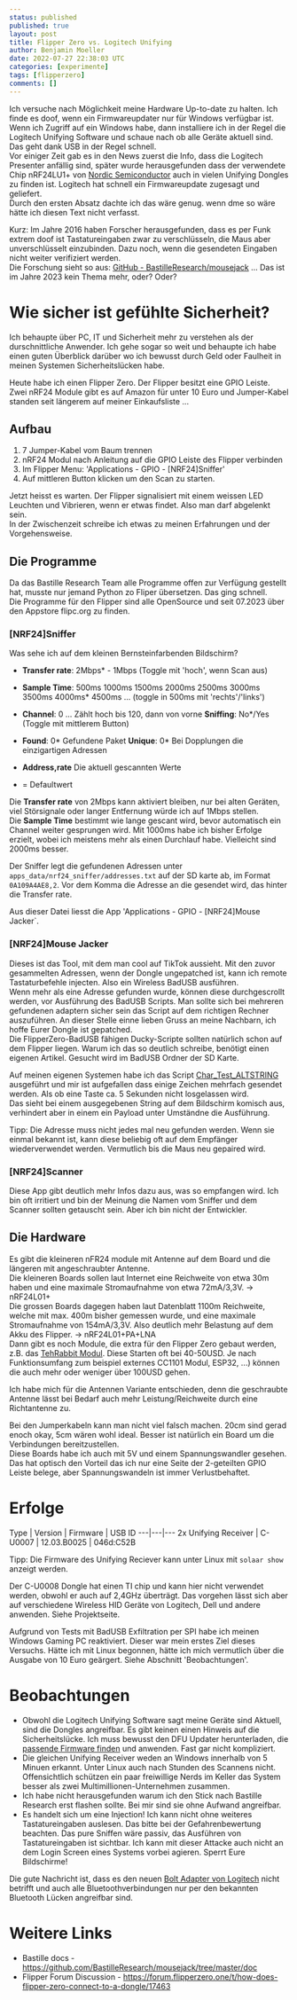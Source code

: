 ```yaml
---
status: published
published: true
layout: post
title: Flipper Zero vs. Logitech Unifying
author: Benjamin Moeller
date: 2022-07-27 22:38:03 UTC
categories: [experimente]
tags: [flipperzero]
comments: []
---
```


Ich versuche nach Möglichkeit meine Hardware Up-to-date zu halten. Ich finde es doof, wenn ein Firmwareupdater nur für Windows verfügbar ist. Wenn ich Zugriff auf ein Windows habe, dann installiere ich in der Regel die Logitech Unifying Software und schaue nach ob alle Geräte aktuell sind. Das geht dank USB in der Regel schnell.  
Vor einiger Zeit gab es in den News zuerst die Info, dass die Logitech Presenter anfällig sind, später wurde herausgefunden dass der verwendete Chip nRF24LU1+ von [Nordic Semiconductor](https://www.nordicsemi.com/) auch in vielen Unifying Dongles zu finden ist. Logitech hat schnell ein Firmwareupdate zugesagt und geliefert.  
Durch den ersten Absatz dachte ich das wäre genug. wenn dme so wäre hätte ich diesen Text nicht verfasst.  

Kurz: Im Jahre 2016 haben Forscher herausgefunden, dass es per Funk extrem doof ist Tastatureingaben zwar zu verschlüsseln, die Maus aber unverschlüsselt einzubinden. Dazu noch, wenn die gesendeten Eingaben nicht weiter verifiziert werden.  
Die Forschung sieht so aus: [GitHub - BastilleResearch/mousejack](https://github.com/BastilleResearch/mousejack#flash-a-logitech-unifying-dongle-back-to-the-original-firmware) ... Das ist im Jahre 2023 kein Thema mehr, oder? Oder?  


# Wie sicher ist gefühlte Sicherheit?

Ich behaupte über PC, IT und Sicherheit mehr zu verstehen als der durschnittliche Anwender. Ich gehe sogar so weit und behaupte ich habe einen guten Überblick darüber wo ich bewusst durch Geld oder Faulheit in meinen Systemen Sicherheitslücken habe.

Heute habe ich einen Flipper Zero. Der Flipper besitzt eine GPIO Leiste. Zwei nRF24 Module gibt es auf Amazon für unter 10 Euro und Jumper-Kabel standen seit längerem auf meiner Einkaufsliste ...  

## Aufbau 
1. 7 Jumper-Kabel vom Baum trennen
1. nRF24 Modul nach Anleitung auf die GPIO Leiste des Flipper verbinden
1. Im Flipper Menu: 'Applications - GPIO - [NRF24]Sniffer'
1. Auf mittleren Button klicken um den Scan zu starten.

Jetzt heisst es warten. Der Flipper signalisiert mit einem weissen LED Leuchten und Vibrieren, wenn er etwas findet. Also man darf abgelenkt sein.  
In der Zwischenzeit schreibe ich etwas zu meinen Erfahrungen und der Vorgehensweise.  

## Die Programme

Da das Bastille Research Team alle Programme offen zur Verfügung gestellt hat, musste nur jemand Python zo Fliper übersetzen. Das ging schnell.  
Die Programme für den Flipper sind alle OpenSource und seit 07.2023 über den Appstore flipc.org zu finden.  

### [NRF24]Sniffer

Was sehe ich auf dem kleinen Bernsteinfarbenden Bildschirm?  
* **Transfer rate**: 2Mbps* - 1Mbps (Toggle mit 'hoch', wenn Scan aus)
* **Sample Time**: 500ms 1000ms 1500ms 2000ms 2500ms 3000ms 3500ms 4000ms* 4500ms ... (toggle in 500ms mit 'rechts'/'links')
* **Channel**: 0 ... Zählt hoch bis 120, dann von vorne **Sniffing**: No*/Yes (Toggle mit mittlerem Button)
* **Found**: 0* Gefundene Paket **Unique**: 0* Bei Dopplungen die einzigartigen Adressen
* **Address,rate** Die aktuell gescannten Werte

* = Defaultwert

Die **Transfer rate** von 2Mbps kann aktiviert bleiben, nur bei alten Geräten, viel Störsignale oder langer Entfernung würde ich auf 1Mbps stellen.  
Die **Sample Time** bestimmt wie lange gescant wird, bevor automatisch ein Channel weiter gesprungen wird. Mit 1000ms habe ich bisher Erfolge erzielt, wobei ich meistens mehr als einen Durchlauf habe. Vielleicht sind 2000ms besser.  

Der Sniffer legt die gefundenen Adressen unter `apps_data/nrf24_sniffer/addresses.txt` auf der SD karte ab, im Format `0A109A4AE8,2`. Vor dem Komma die Adresse an die gesendet wird, das hinter die Transfer rate.  

Aus dieser Datei liesst die App 'Applications - GPIO - [NRF24]Mouse Jacker`.

### [NRF24]Mouse Jacker

Dieses ist das Tool, mit dem man cool auf TikTok aussieht. Mit den zuvor gesammelten Adressen, wenn der Dongle ungepatched ist, kann ich remote Tastaturbefehle injecten. Also ein Wireless BadUSB ausführen.  
Wenn mehr als eine Adresse gefunden wurde, können diese durchgescrollt werden, vor Ausführung des BadUSB Scripts. Man sollte sich bei mehreren gefundenen adaptern sicher sein das Script auf dem richtigen Rechner auszuführen. An dieser Stelle einne lieben Gruss an meine Nachbarn, ich hoffe Eurer Dongle ist gepatched.  
Die FlipperZero-BadUSB fähigen Ducky-Scripte sollten natürlich schon auf dem Flipper liegen. Warum ich das so deutlich schreibe, benötigt einen eigenen Artikel. Gesucht wird im BadUSB Ordner der SD Karte.  

Auf meinen eigenen Systemen habe ich das Script [Char_Test_ALTSTRING](https://github.com/UberGuidoZ/Flipper/blob/main/BadUSB/Char_Test_ALTSTRING.txt) ausgeführt und mir ist aufgefallen dass einige Zeichen mehrfach gesendet werden. Als ob eine Taste ca. 5 Sekunden nicht losgelassen wird.  
Das sieht bei einem ausgegebenen String auf dem Bildschirm komisch aus, verhindert aber in einem ein Payload unter Umständne die Ausführung.  

Tipp: Die Adresse muss nicht jedes mal neu gefunden werden. Wenn sie einmal bekannt ist, kann diese beliebig oft auf dem Empfänger wiederverwendet werden. Vermutlich bis die Maus neu gepaired wird.  

### [NRF24]Scanner

Diese App gibt deutlich mehr Infos dazu aus, was so empfangen wird. Ich bin oft irritiert und bin der Meinung die Namen vom Sniffer und dem Scanner sollten getauscht sein. Aber ich bin nicht der Entwickler.  

## Die Hardware

Es gibt die kleineren nFR24 module mit Antenne auf dem Board und die längeren mit angeschraubter Antenne.  
Die kleineren Boards sollen laut Internet eine Reichweite von etwa 30m haben und eine maximale Stromaufnahme von etwa 72mA/3,3V. -> nRF24L01+  
Die grossen Boards dagegen haben laut Datenblatt 1100m Reichweite, welche mit max. 400m bisher gemessen wurde, und eine maximale Stromaufnahme von 154mA/3,3V. Also deutlich mehr Belastung auf dem Akku des Flipper. -> nRF24L01+PA+LNA  
Dann gibt es noch Module, die extra für den Flipper Zero gebaut werden, z.B. das [TehRabbit Modul](https://rabbit-labs.com/). Diese Starten oft bei 40-50USD. Je nach Funktionsumfang zum beispiel externes CC1101 Modul, ESP32, ...) können die auch mehr oder weniger über 100USD gehen.  

Ich habe mich für die Antennen Variante entschieden, denn die geschraubte Antenne lässt bei Bedarf auch mehr Leistung/Reichweite durch eine Richtantenne zu.  

Bei den Jumperkabeln kann man nicht viel falsch machen. 20cm sind gerad enoch okay, 5cm wären wohl ideal. Besser ist natürlich ein Board um die Verbindungen bereitzustellen.  
Diese Boards habe ich auch mit 5V und einem Spannungswandler gesehen. Das hat optisch den Vorteil das ich nur eine Seite der 2-geteilten GPIO Leiste belege, aber Spannungswandeln ist immer Verlustbehaftet.  


# Erfolge
Type | Version | Firmware | USB ID
---|---|---
2x Unifying Receiver | C-U0007 | 12.03.B0025 | 046d:C52B

Tipp: Die Firmware des Unifying Reciever kann unter Linux mit `solaar show` anzeigt werden.  

Der C-U0008 Dongle hat einen TI chip und kann hier nicht verwendet werden, obwohl er auch auf 2,4GHz überträgt. Das vorgehen lässt sich aber auf verschiedene Wireless HID Geräte von Logitech, Dell und andere anwenden. Siehe Projektseite.

Aufgrund von Tests mit BadUSB Exfiltration per SPI habe ich meinen Windows Gaming PC reaktiviert. Dieser war mein erstes Ziel dieses Versuchs. Hätte ich mit Linux begonnen, hätte ich mich vermutlich über die Ausgabe von 10 Euro geärgert. Siehe Abschnitt 'Beobachtungen'.  

# Beobachtungen
* Obwohl die Logitech Unifying Software sagt meine Geräte sind Aktuell, sind die Dongles angreifbar.
  Es gibt keinen einen Hinweis auf die Sicherheitslücke. Ich muss bewusst den DFU Updater herunterladen, die [passende Firmware finden](https://github.com/Logitech/fw_updates) und anwenden. Fast gar nicht kompliziert.
* Die gleichen Unifying Receiver weden an Windows innerhalb von 5 Minuen erkannt. Unter Linux auch nach Stunden des Scannens nicht.
  Offensichtlich schützen ein paar freiwillige Nerds im Keller das System besser als zwei Multimillionen-Unternehmen zusammen. 
* Ich habe nicht herausgefunden warum ich den Stick nach Bastille Research erst flashen sollte. Bei mir sind sie ohne Aufwand angreifbar.
* Es handelt sich um eine Injection! Ich kann nicht ohne weiteres Tastatureingaben auslesen. Das bitte bei der Gefahrenbewertung beachten. Das pure Sniffen wäre passiv, das Ausführen von Tastatureingaben ist sichtbar. Ich kann mit dieser Attacke auch nicht an dem Login Screen eines Systems vorbei agieren. Sperrt Eure Bildschirme!

Die gute Nachricht ist, dass es den neuen [Bolt Adapter von Logitech](https://www.logitech.com/de-de/products/mice/logi-bolt-usb-receiver.html) nicht betrifft und auch alle Bluetoothverbindungen nur per den bekannten Bluetooth Lücken angreifbar sind.


# Weitere Links
* Bastille docs - https://github.com/BastilleResearch/mousejack/tree/master/doc
* Flipper Forum Discussion - https://forum.flipperzero.one/t/how-does-flipper-zero-connect-to-a-dongle/17463

